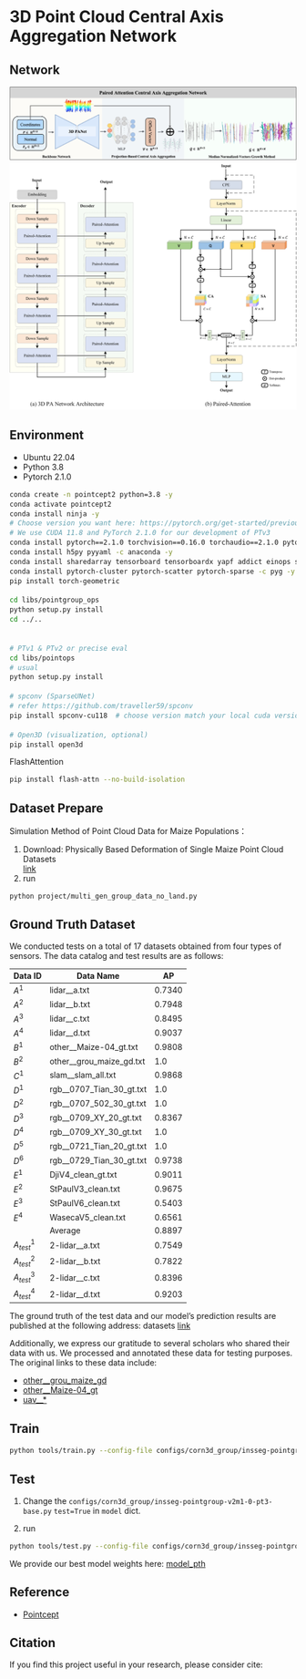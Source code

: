 # 3D Point Cloud Central Axis Aggregation Network

## Network

![Fig4.jpg](imgs%2FFig4.jpg)
![Fig5.jpg](imgs%2FFig5.jpg)
## Environment

- Ubuntu 22.04
- Python 3.8
- Pytorch 2.1.0


```bash
conda create -n pointcept2 python=3.8 -y
conda activate pointcept2
conda install ninja -y
# Choose version you want here: https://pytorch.org/get-started/previous-versions/
# We use CUDA 11.8 and PyTorch 2.1.0 for our development of PTv3
conda install pytorch==2.1.0 torchvision==0.16.0 torchaudio==2.1.0 pytorch-cuda=11.8 -c pytorch -c nvidia
conda install h5py pyyaml -c anaconda -y
conda install sharedarray tensorboard tensorboardx yapf addict einops scipy plyfile termcolor timm -c conda-forge -y
conda install pytorch-cluster pytorch-scatter pytorch-sparse -c pyg -y
pip install torch-geometric

cd libs/pointgroup_ops
python setup.py install
cd ../..


# PTv1 & PTv2 or precise eval
cd libs/pointops
# usual
python setup.py install

# spconv (SparseUNet)
# refer https://github.com/traveller59/spconv
pip install spconv-cu118  # choose version match your local cuda version

# Open3D (visualization, optional)
pip install open3d
```

FlashAttention

```bash
pip install flash-attn --no-build-isolation
```

## Dataset Prepare

Simulation Method of Point Cloud Data for Maize Populations：

1. Download: Physically Based Deformation of Single Maize Point Cloud Datasets \
    [link](https://www.kaggle.com/datasets/yangxin6/simulatio-maize-point-cloud-datasets)
2. run
```
python project/multi_gen_group_data_no_land.py
```


## Ground Truth Dataset
We conducted tests on a total of 17 datasets obtained from four types of sensors. The data catalog and test results are as follows:


| Data ID      | Data Name                | AP     |
| ------------ | ------------------------ |--------|
| $A^1$        | lidar__a.txt             | 0.7340 |
| $A^2$        | lidar__b.txt             | 0.7948 |
| $A^3$        | lidar__c.txt             | 0.8495 |
| $A^4$        | lidar__d.txt             | 0.9037 |
| $B^1$        | other__Maize-04_gt.txt   | 0.9808 |
| $B^2$        | other__grou_maize_gd.txt | 1.0    |
| $C^1$        | slam__slam_all.txt       | 0.9868 |
| $D^1$        | rgb__0707_Tian_30_gt.txt | 1.0    |
| $D^2$        | rgb__0707_502_30_gt.txt  | 1.0    |
| $D^3$        | rgb__0709_XY_20_gt.txt   | 0.8367 |
| $D^4$        | rgb__0709_XY_30_gt.txt   | 1.0    |
| $D^5$        | rgb__0721_Tian_20_gt.txt | 1.0    |
| $D^6$        | rgb__0729_Tian_30_gt.txt | 0.9738 |
| $E^1$        | DjiV4_clean_gt.txt       | 0.9011 |
| $E^2$        | StPaulV3_clean.txt       | 0.9675 |
| $E^3$        | StPaulV6_clean.txt       | 0.5403 |
| $E^4$        | WasecaV5_clean.txt       | 0.6561 |
|              | Average                  | 0.8897 |
| $A^1_{test}$ | 2-lidar__a.txt           | 0.7549 |
| $A^2_{test}$ | 2-lidar__b.txt           | 0.7822 |
| $A^3_{test}$ | 2-lidar__c.txt           | 0.8396 |
| $A^4_{test}$ | 2-lidar__d.txt           | 0.9203 |





The ground truth of the test data and our model’s prediction results are published at the following address: 
datasets [link](https://www.kaggle.com/datasets/yangxin6/test-point-cloud-datasets-of-mazie-population)



Additionally, we express our gratitude to several scholars who shared their data with us. We processed and annotated these data for testing purposes. The original links to these data include:
- [other__grou_maize_gd](https://linkinghub.elsevier.com/retrieve/pii/S2214514121002191)
- [other__Maize-04_gt](https://www.mdpi.com/2077-0472/12/9/1450)
- [uav__*](http://arxiv.org/abs/2107.10950)


## Train

```bash
python tools/train.py --config-file configs/corn3d_group/insseg-pointgroup-v2m1-0-pt3-base_no_land.py
```

## Test
1. Change the `configs/corn3d_group/insseg-pointgroup-v2m1-0-pt3-base.py` `test=True` in `model` dict.

2. run
```bash
python tools/test.py --config-file configs/corn3d_group/insseg-pointgroup-v2m1-0-pt3-base.py  --options save_path="{weight_path}"  weight="{weight_path}/model_best.pth"
```
We provide our best model weights here: [model_pth](https://www.kaggle.com/datasets/yangxin6/3d-point-cloud-central-axis-aggregation-network)



## Reference
- [Pointcept](https://github.com/Pointcept/Pointcept)

## Citation

If you find this project useful in your research, please consider cite:

